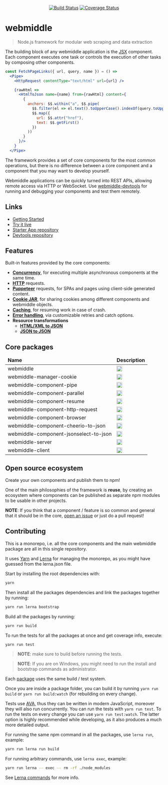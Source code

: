 <p align="center">
  <a href="https://travis-ci.org/webmiddle/webmiddle"><img alt="Build Status" src="https://travis-ci.org/webmiddle/webmiddle.svg?branch=master"></a>
  <a href="https://codecov.io/gh/webmiddle/webmiddle"><img alt="Coverage Status" src="https://img.shields.io/codecov/c/github/webmiddle/webmiddle/master.svg?maxAge=43200"></a>
</p>

# webmiddle

> Node.js framework for modular web scraping and data extraction

The building block of any webmiddle application is the [JSX](http://facebook.github.io/jsx/) component.  
Each component executes one task or controls the execution of other tasks by composing other components.

```jsx
const FetchPageLinks({ url, query, name }) = () =>
  <Pipe>
    <HttpRequest contentType="text/html" url={url} />

    {rawHtml =>
      <HtmlToJson name={name} from={rawHtml} content={
        {
          anchors: $$.within("a", $$.pipe(
            $$.filter(el => el.text().toUpperCase().indexOf(query.toUpperCase()) !== -1),
            $$.map({
              url: $$.attr("href"),
              text: $$.getFirst()
            })
          ))
        }
      }/>
    }
  </Pipe>
```

The framework provides a set of core components for the most common operations, but there is no difference between a core component and a component that you may want to develop yourself.

Webmiddle applications can be quickly turned into REST APIs, allowing remote access via HTTP or WebSocket.
Use [webmiddle-devtools](https://github.com/webmiddle/webmiddle-devtools) for running and debugging your components and test them remotely.

## Links

- [Getting Started](https://webmiddle.github.io/docs/introduction/getting-started)
- [Try it live](https://repl.it/@Maluen/webmiddle-try-it-out)
- [Starter App repository](https://github.com/webmiddle/webmiddle-starter-app)
- [Devtools repository](https://github.com/webmiddle/webmiddle-devtools)

## Features

Built-in features provided by the core components:

- **[Concurrency](https://webmiddle.github.io/docs/control-flow/parallel)**, for executing multiple asynchronous components at the same time.
- **[HTTP](https://webmiddle.github.io/docs/fetching/httprequest)** requests.
- **[Puppeteer](https://webmiddle.github.io/docs/fetching/browser)** requests, for SPAs and pages using client-side generated content.
- **[Cookie JAR](https://webmiddle.github.io/docs/fetching/managercookie)**, for sharing cookies among different components and webmiddle objects.
- **[Caching](https://webmiddle.github.io/docs/storing/resume)**, for resuming work in case of crash.
- **[Error handling](https://webmiddle.github.io/docs/webmiddle/errorboundary)**, via customizable retries and catch options.
- **Resource transformations**
  - **[HTML/XML to JSON](https://webmiddle.github.io/docs/transforming/cheeriotojson)**
  - **[JSON to JSON](https://webmiddle.github.io/docs/transforming/jsonselecttojson)**

## Core packages

<table align="center">
  <thead>
    <tr>
      <td><b>Name</b></td>
      <td><b>Description</b></td>
    </tr>
  </thead>
  <tbody>
    <tr>
      <td>webmiddle</td>
      <td><a href="https://badge.fury.io/js/webmiddle"><img src="https://badge.fury.io/js/webmiddle.svg" alt="npm version" height="18"></a></td>
    </tr>
    <tr>
      <td>webmiddle-manager-cookie</td>
      <td><a href="https://badge.fury.io/js/webmiddle-manager-cookie"><img src="https://badge.fury.io/js/webmiddle-manager-cookie.svg" alt="npm version" height="18"></a></td>
    </tr>
    <tr>
      <td>webmiddle-component-pipe</td>
      <td><a href="https://badge.fury.io/js/webmiddle-component-pipe"><img src="https://badge.fury.io/js/webmiddle-component-pipe.svg" alt="npm version" height="18"></a></td>
    </tr>
    <tr>
      <td>webmiddle-component-parallel</td>
      <td><a href="https://badge.fury.io/js/webmiddle-component-parallel"><img src="https://badge.fury.io/js/webmiddle-component-parallel.svg" alt="npm version" height="18"></a></td>
    </tr>
    <tr>
      <td>webmiddle-component-resume</td>
      <td><a href="https://badge.fury.io/js/webmiddle-component-resume"><img src="https://badge.fury.io/js/webmiddle-component-resume.svg" alt="npm version" height="18"></a></td>
    </tr>
    <tr>
      <td>webmiddle-component-http-request</td>
      <td><a href="https://badge.fury.io/js/webmiddle-component-http-request"><img src="https://badge.fury.io/js/webmiddle-component-http-request.svg" alt="npm version" height="18"></a></td>
    </tr>
    <tr>
      <td>webmiddle-component-browser</td>
      <td><a href="https://badge.fury.io/js/webmiddle-component-browser"><img src="https://badge.fury.io/js/webmiddle-component-browser.svg" alt="npm version" height="18"></a></td>
    </tr>
    <tr>
      <td>webmiddle-component-cheerio-to-json</td>
      <td><a href="https://badge.fury.io/js/webmiddle-component-cheerio-to-json"><img src="https://badge.fury.io/js/webmiddle-component-cheerio-to-json.svg" alt="npm version" height="18"></a></td>
    </tr>
    <tr>
      <td>webmiddle-component-jsonselect-to-json</td>
      <td><a href="https://badge.fury.io/js/webmiddle-component-jsonselect-to-json"><img src="https://badge.fury.io/js/webmiddle-component-jsonselect-to-json.svg" alt="npm version" height="18"></a></td>
    </tr>
    <tr>
      <td>webmiddle-server</td>
      <td><a href="https://badge.fury.io/js/webmiddle-server"><img src="https://badge.fury.io/js/webmiddle-server.svg" alt="npm version" height="18"></a></td>
    </tr>
    <tr>
      <td>webmiddle-client</td>
      <td><a href="https://badge.fury.io/js/webmiddle-client"><img src="https://badge.fury.io/js/webmiddle-client.svg" alt="npm version" height="18"></a></td>
    </tr>
  </tbody>
</table>

## Open source ecosystem

Create your own components and publish them to npm!

One of the main philosophies of the framework is **reuse**, by creating an ecosystem where components can be published as separate npm modules to be usable in other projects.

**NOTE**: If you think that a component / feature is so common and general that it should be in the core, [open an issue](https://github.com/webmiddle/webmiddle/issues/new) or just do a pull request!

## Contributing

This is a monorepo, i.e. all the core components and the main webmiddle package are all in this single repository.

It uses [Yarn](https://yarnpkg.com) and [Lerna](https://github.com/lerna/lerna) for managing the monorepo, as you might have guessed from the lerna.json file.

Start by installing the root dependencies with:

```bash
yarn
```

Then install all the packages dependencies and link the packages together by running:

```bash
yarn run lerna bootstrap
```

Build all the packages by running:

```bash
yarn run build
```

To run the tests for all the packages at once and get coverage info, execute:

```bash
yarn run test
```

> **NOTE**: make sure to build before running the tests.

> **NOTE**: If you are on Windows, you might need to run the install and bootstrap commands as administrator.

Each [package](https://github.com/webmiddle/webmiddle/tree/master/packages) uses the same build / test system.

Once you are inside a package folder, you can build it by running `yarn run build` or `yarn run build:watch` (for rebuilding on every change).

Tests use [AVA](https://github.com/avajs/ava), thus they can be written in modern JavaScript, moreover they will also run concurrently. You can run the tests with `yarn run test`. To run the tests on every change you can use `yarn run test:watch`. The latter option is highly recommended while developing, as it also produces a much more detailed output.

For running the same npm command in all the packages, use `lerna run`, example:

```bash
yarn run lerna run build
```

For running arbitrary commands, use `lerna exec`, example:

```bash
yarn run lerna -- exec -- rm -rf ./node_modules
```

See [Lerna commands](https://github.com/lerna/lerna#commands) for more info.
